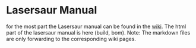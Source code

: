 Lasersaur Manual
================

for the most part the Lasersaur manual can be found in the [wiki](https://github.com/nortd/lasersaur/wiki). The html part of the lasersaur manual is here (build, bom). Note: The markdown files are only forwarding to the corresponding wiki pages.
